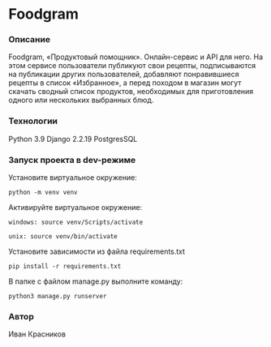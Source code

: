# Foodgram
### Описание
Foodgram, «Продуктовый помощник». Онлайн-сервис и API для него. На этом сервисе пользователи публикуют свои рецепты, подписываются на публикации других пользователей, добавляют понравившиеся рецепты в список «Избранное», а перед походом в магазин могут скачать сводный список продуктов, необходимых для приготовления одного или нескольких выбранных блюд.

### Технологии
Python 3.9
Django 2.2.19
PostgresSQL

### Запуск проекта в dev-режиме
Установите виртуальное окружение:
```
python -m venv venv
```
Активируйте виртуальное окружение:
```
windows: source venv/Scripts/activate

unix: source venv/bin/activate
```
Установите зависимости из файла requirements.txt
```
pip install -r requirements.txt
``` 
В папке с файлом manage.py выполните команду:
```
python3 manage.py runserver
```

### Автор
Иван Красников
